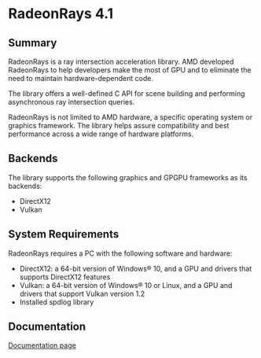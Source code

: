 # RadeonRays 4.1

## Summary

RadeonRays is a ray intersection acceleration library. AMD developed RadeonRays to help developers make the most of GPU and to eliminate the need to maintain hardware-dependent code.

The library offers a well-defined C API for scene building and performing asynchronous ray intersection queries.

RadeonRays is not limited to AMD hardware, a specific operating system or graphics framework. The library helps assure compatibility and best performance across a wide range of hardware platforms.

## Backends

The library supports the following graphics and GPGPU frameworks as its backends:

- DirectX12
- Vulkan

## System Requirements

RadeonRays requires a PC with the following software and hardware:

- DirectX12: a 64-bit version of Windows&reg; 10, and a GPU and drivers that supports DirectX12 features
- Vulkan: a 64-bit version of Windows&reg; 10 or Linux, and a GPU and drivers that support Vulkan version 1.2
- Installed spdlog library

## Documentation

[Documentation page](https://radeon-pro.github.io/RadeonProRenderDocs/en/rr/about.html)
